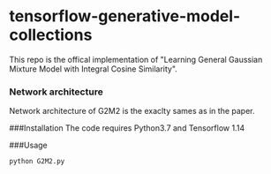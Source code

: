 # tensorflow-generative-model-collections
This repo is the offical implementation of "Learning General Gaussian Mixture Model with Integral Cosine Similarity".



### Network architecture
Network architecture of G2M2 is the exaclty sames as in the paper.  


###Installation
The code requires Python3.7 and Tensorflow 1.14
 
###Usage  
```
python G2M2.py
```


```
